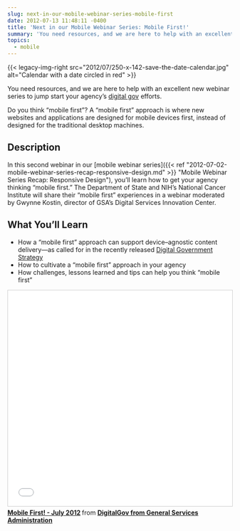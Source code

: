 ```yaml
---
slug: next-in-our-mobile-webinar-series-mobile-first
date: 2012-07-13 11:48:11 -0400
title: 'Next in our Mobile Webinar Series: Mobile First!'
summary: 'You need resources, and we are here to help with an excellent new webinar series to jump start your agency’s digital gov efforts. Do you think &#8220;mobile first&#8221;? A &#8220;mobile first&#8221; approach is where new websites and applications are designed for mobile devices first, instead'
topics:
  - mobile
---
```


{{< legacy-img-right src="2012/07/250-x-142-save-the-date-calendar.jpg" alt="Calendar with a date circled in red" >}}

You need resources, and we are here to help with an excellent new webinar series to jump start your agency’s [digital gov](http://twitter.com/Digital_Gov) efforts.

Do you think &#8220;mobile first&#8221;? A &#8220;mobile first&#8221; approach is where new websites and applications are designed for mobile devices first, instead of designed for the traditional desktop machines.

## Description

In this second webinar in our [mobile webinar series]({{< ref "2012-07-02-mobile-webinar-series-recap-responsive-design.md" >}} "Mobile Webinar Series Recap: Responsive Design"), you&#8217;ll learn how to get your agency thinking &#8220;mobile first.&#8221; The Department of State and NIH&#8217;s National Cancer Institute will share their &#8220;mobile first&#8221; experiences in a webinar moderated by Gwynne Kostin, director of GSA&#8217;s Digital Services Innovation Center.

## What You’ll Learn

  * How a &#8220;mobile first&#8221; approach can support device–agnostic content delivery—as called for in the recently released [Digital Government Strategy](http://www.whitehouse.gov/sites/default/files/omb/egov/digital-government/digital-government.html)
  * How to cultivate a &#8220;mobile first&#8221; approach in your agency
  * How challenges, lessons learned and tips can help you think &#8220;mobile first&#8221;

<iframe src="//www.slideshare.net/slideshow/embed_code/key/j5nBfFNsZa98ii" width="595" height="485" frameborder="0" marginwidth="0" marginheight="0" scrolling="no" style="border:1px solid #CCC; border-width:1px; margin-bottom:5px; max-width: 100%;" allowfullscreen> </iframe> <div style="margin-bottom:5px"> <strong> <a href="//www.slideshare.net/DigitalGov/mobile-first-july-2012-presentation-slides" title="Mobile First! - July 2012" target="_blank" alt="Slides: Mobile first slides">Mobile First! - July 2012</a> </strong> from <strong><a href="https://www.slideshare.net/DigitalGov" target="_blank">DigitalGov from General Services Administration</a></strong> </div>
